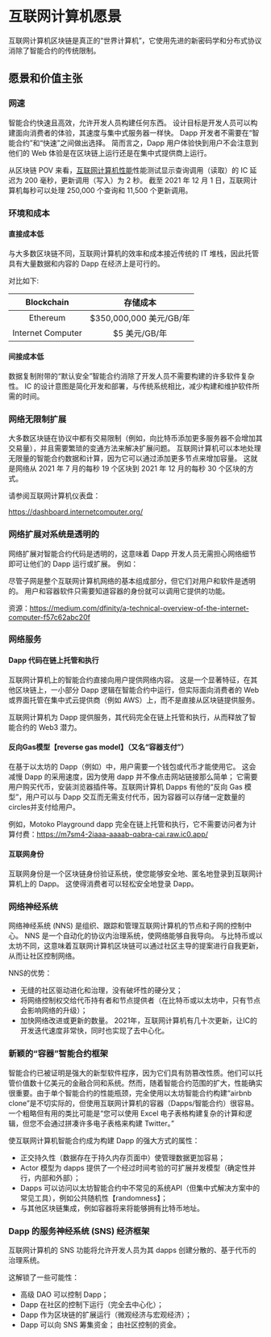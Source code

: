 # 互联网计算机愿景

互联网计算机区块链是真正的“世界计算机”，它使用先进的新密码学和分布式协议消除了智能合约的传统限制。

## 愿景和价值主张

### 网速

智能合约快速且高效，允许开发人员构建任何东西。 设计目标是开发人员可以构建面向消费者的体验，其速度与集中式服务器一样快。 Dapp 开发者不需要在“智能合约”和“快速”之间做出选择。 简而言之，Dapp 用户体验快到用户不会注意到他们的 Web 体验是在区块链上运行还是在集中式提供商上运行。

从区块链 POV 来看，[互联网计算机性能](https://wiki.internetcomputer.org/wiki/Internet_Computer_Performance)性能测试显示查询调用（读取）的 IC 延迟为 200 毫秒，更新调用（写入）为 2 秒。 截至 2021 年 12 月 1 日，互联网计算机每秒可以处理 250,000 个查询和 11,500 个更新调用。

### 环境和成本

#### 直接成本低
与大多数区块链不同，互联网计算机的效率和成本接近传统的 IT 堆栈，因此托管具有大量数据和内容的 Dapp 在经济上是可行的。

对比如下:

|    Blockchain     |        存储成本         |
| :---------------: | :---------------------: |
|     Ethereum      | $350,000,000 美元/GB/年 |
| Internet Computer |      $5 美元/GB/年      |

#### 间接成本低
数据复制附带的“默认安全”智能合约消除了开发人员不需要构建的许多软件复杂性。 IC 的设计意图是简化开发和部署，与传统系统相比，减少构建和维护软件所需的时间。

### 网络无限制扩展
大多数区块链在协议中都有交易限制（例如，向比特币添加更多服务器不会增加其交易量），并且需要繁琐的变通方法来解决扩展问题。 互联网计算机可以本地处理无限量的智能合约数据和计算，因为它可以通过添加更多节点来增加容量。 这就是网络从 2021 年 7 月的每秒 19 个区块到 2021 年 12 月的每秒 30 个区块的方式。

请参阅互联网计算机仪表盘：

https://dashboard.internetcomputer.org/

### 网络扩展对系统是透明的
网络扩展对智能合约代码是透明的，这意味着 Dapp 开发人员无需担心网络细节即可让他们的 Dapp 运行或扩展。 例如：

尽管子网是整个互联网计算机网络的基本组成部分，但它们对用户和软件是透明的。 用户和容器软件只需要知道容器的身份就可以调用它提供的功能。

资源：https://medium.com/dfinity/a-technical-overview-of-the-internet-computer-f57c62abc20f

### 网络服务
#### Dapp 代码在链上托管和执行

互联网计算机上的智能合约直接向用户提供网络内容。 这是一个显著特征，在其他区块链上，一小部分 Dapp 逻辑在智能合约中运行，但实际面向消费者的 Web 或界面托管在集中式云提供商（例如 AWS）上，而不是直接从区块链提供服务。

互联网计算机为 Dapp 提供服务，其代码完全在链上托管和执行，从而释放了智能合约的 Web3 潜力。

#### 反向Gas模型【reverse gas model】（又名“容器支付”）
在基于以太坊的 Dapp（例如）中，用户需要一个钱包或代币才能使用它。 这会减慢 Dapp 的采用速度，因为使用 dapp 并不像点击网站链接那么简单； 它需要用户购买代币，安装浏览器插件等。互联网计算机 Dapps 有他的“反向 Gas 模型”，用户可以与 Dapp 交互而无需支付代币，因为容器可以存储一定数量的circles并支付给用户。

例如，Motoko Playground dapp 完全在链上托管和执行，它不需要访问者为计算付费：https://m7sm4-2iaaa-aaaab-qabra-cai.raw.ic0.app/

#### 互联网身份
互联网身份是一个区块链身份验证系统，使您能够安全地、匿名地登录到互联网计算机上的 Dapp。 这使得消费者可以轻松安全地登录 Dapp。

### 网络神经系统
网络神经系统 (NNS) 是组织、跟踪和管理互联网计算机的节点和子网的控制中心。 NNS 是一个自动化的协议内治理系统，使网络能够自我导向。 与比特币或以太坊不同，这意味着互联网计算机区块链可以通过社区主导的提案进行自我更新，从而让社区控制网络。

NNS的优势：

- 无缝的社区驱动进化和治理，没有破坏性的硬分叉；
- 将网络控制权交给代币持有者和节点提供者（在比特币或以太坊中，只有节点会影响网络的升级）；
- 加快网络改进或更新的数量。 2021年，互联网计算机有几十次更新，让IC的开发迭代速度非常快，同时也实现了去中心化。

### 新颖的“容器”智能合约框架
智能合约已被证明是强大的新型软件程序，因为它们具有防篡改性质。他们可以托管价值数十亿美元的金融合同和系统。然而，随着智能合约范围的扩大，性能确实很重要。由于单个智能合约的性能瓶颈，完全使用以太坊智能合约构建“airbnb clone”是不切实际的，但使用互联网计算机的容器（Dapps/智能合约）很容易。一个粗略但有用的类比可能是“您可以使用 Excel 电子表格构建复杂的计算和逻辑，但您不会通过拼凑许多电子表格来构建 Twitter。”

使互联网计算机智能合约成为构建 Dapp 的强大方式的属性：

- 正交持久性（数据存在于持久内存页面中）使管理数据更加容易；
- Actor 模型为 dapps 提供了一个经过时间考验的可扩展并发模型（确定性并行，内部和外部）；
- Dapps 可以访问以太坊智能合约中不常见的系统API（但集中式解决方案中的常见工具），例如公共随机性【randomness】；
- 与其他区块链集成，例如容器将来将能够拥有比特币地址。

### Dapp 的服务神经系统 (SNS) 经济框架
互联网计算机的 SNS 功能将允许开发人员为其 dapps 创建分散的、基于代币的治理系统。

这解锁了一些可能性：

- 高级 DAO 可以控制 Dapp；
- Dapp 在社区的控制下运行（完全去中心化）；
- Dapp 作为区块链的扩展运行（微观经济与宏观经济）；
- Dapp 可以向 SNS 筹集资金； 由社区控制的资金。

